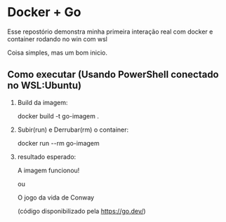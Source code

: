# Docker + Go 

Esse repostório demonstra minha primeira interação real com docker e container rodando no win com wsl 

Coisa simples, mas um bom inicio.

## Como executar (Usando PowerShell conectado no WSL:Ubuntu)

1. Build da imagem:
    
   docker build -t go-imagem .

2. Subir(run) e Derrubar(rm) o container:

   docker run --rm go-imagem

3. resultado esperado:

   A imagem funcionou!

   ou

   O jogo da vida de Conway 
   
   (código disponibilizado pela https://go.dev/) 

